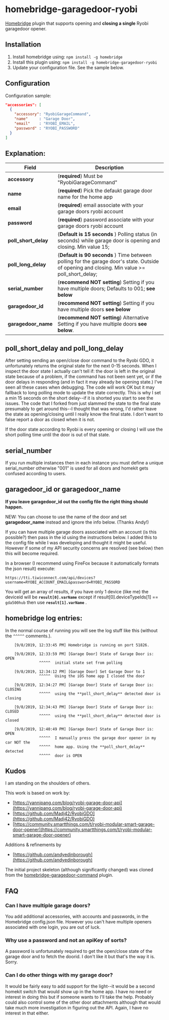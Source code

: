# homebridge-garagedoor-ryobi

[Homebridge](https://github.com/nfarina/homebridge) plugin that supports opening and **closing a single** Ryobi garagedoor opener.

## Installation

1. Install homebridge using: `npm install -g homebridge`
2. Install this plugin using: `npm install -g homebridge-garagedoor-ryobi`
3. Update your configuration file. See the sample below.

## Configuration

Configuration sample:

```json
"accessories": [
  {
    "accessory": "RyobiGarageCommand",
    "name"     : "Garage Door",
    "email"    : "RYOBI_EMAIL",
    "password" : "RYOBI_PASSWORD"
  }
]

```
## Explanation:

Field                   | Description
------------------------|------------
**accessory**                  | (**required**) Must be "RyobiGarageCommand"
**name**                          | (**required**) Pick the defaukt garage door name for the home app
**email** 			   | (**required**) email associate with your garage doors ryobi account
**password**	                  | (**required**) password associate with your garage doors ryobi account
**poll_short_delay**         | (**Default is 15 seconds** ) Polling status (in seconds) while garage door is opening and closing. Min value 15;  
**poll_long_delay**          | (**Default is 90 seconds** ) Time between polling for the garage door's state.  Outside of opening and closing. Min value >= poll_short_delay;
**serial_number**       |  (**recommend NOT setting**) Setting if you have multiple doors; Defaults to 001; **see below**
**garagedoor_id**        |  (**recommend NOT setting**) Setting if you have multiple doors **see below**
**garagedoor_name**    |    (**recommend NOT setting**) Alternative Setting if you have multiple doors **see below**.

## poll_short_delay and poll_long_delay
After setting sending an open/close door command to the Ryobi GDO, it unfortunately returns the original state for the next 0-15 seconds. When I inspect the door state I actually can't tell if: the door is left in the original state because of a problem,  if the command has not been sent yet, or if the door delays in responding (and in fact it may already be opening state.)  I've seen all these cases when debugging. The code will work OK but it may fallback to long polling mode to update the state correctly. This is why I set a min 15 seconds on the short delay--if it is shorted you start to see the issues. The code that I forked from just slammed the state to the final state presumably to get around this--I thought that was wrong, I'd rather leave the state as opening/closing until I really know the final state. I don't want to false report a door as closed when it is not.

If the door state according to Ryobi is every opening or closing I will use the short polling time until the door is out of that state.

## serial_number

If you run multiple instances then in each instance you must define a unique serial_number otherwise "001" is used for all doors and homekit gets confused according to users.

## garagedoor_id or garagedoor_name

**If you leave **garagedoor_id** out the config file the right thing should happen.**

NEW: You can choose to use the name of the door and set **garagedoor_name** instead and ignore the info below. (Thanks Andy!)

If you can have multiple garage doors associated with an account (is this possible?) then pass in the id using the instructions below. I added this to the config file while I was developing and thought it might be useful. However if some of my API security concerns are resolved (see below) then this will become required.

In a browser (I recommend using FireFox because it automatically formats the json result) execute:

`https://tti.tiwiconnect.com/api/devices?username=RYOBI_ACCOUNT_EMAIL&password=RYOBI_PASSORD`

You will get an array of results, if you have only 1 device (like me) the deviceid will be **`result[0].varName`** except if result[0].deviceTypeIds[1] == `gda500hub` then use **`result[1].varName`** .

## homebridge log entries:

In the normal course of running you will see the log stuff like this (without the  `^^^^^`  comments.).

        [9/8/2019, 12:33:45 PM] Homebridge is running on port 51826.

        [9/8/2019, 12:33:59 PM] [Garage Door] State of Garage Door is: OPEN
                   ^^^^^  initial state set from polling

        [9/8/2019, 12:34:12 PM] [Garage Door] Set Garage Door to 1
                   ^^^^^  Using the iOS home app I closed the door

        [9/8/2019, 12:34:27 PM] [Garage Door] State of Garage Door is: CLOSING
                   ^^^^^  using the **poll_short_delay** detected door is closing

        [9/8/2019, 12:34:43 PM] [Garage Door] State of Garage Door is: CLOSED
                   ^^^^^  using the **poll_short_delay** detected door is closed

        [9/8/2019, 12:40:49 PM] [Garage Door] State of Garage Door is: OPEN
                   ^^^^^  I manually press the garage door opener in my car NOT the
                   ^^^^^  home app. Using the **poll_short_delay** detected
                   ^^^^^  door is OPEN

## Kudos

I am standing on the shoulders of others.

This work is based on work by:

* [https://yannipang.com/blog/ryobi-garage-door-api](https://yannipang.com/blog/ryobi-garage-door-api)
* [https://github.com/Madj42/RyobiGDO](https://github.com/Madj42/RyobiGDO)
* [https://community.smartthings.com/t/ryobi-modular-smart-garage-door-opener](https://community.smartthings.com/t/ryobi-modular-smart-garage-door-opener)

Additions & refinements by
* [https://github.com/andyedinborough](https://github.com/andyedinborough)

The initial project skeleton (although significantly changed) was cloned from the [homebridge-garagedoor-command](https://github.com/apexad/homebridge-garagedoor-command) plugin.

## FAQ

### Can I have multiple garage doors?
You add additional accessories, with accounts and passwords, in the Homebridge config.json file.
However you can't have multiple openers associated with one login, you are out of luck.

### Why use a password and not an apiKey of sorts?
A password is unfortunately required to get the open/close state of the garage door and to fetch the doorid. I don't like it but that's the way it is. Sorry.

### Can I do other things with my garage door?
It would be fairly easy to add support for the light--it would be a second homekit switch that would show up in the home app. I have no need or interest in doing this but if someone wants to I'll take the help. Probably could also control some of the other door attachments although that would take much more investigation in figuring out the API. Again, I have no interest in that either.

